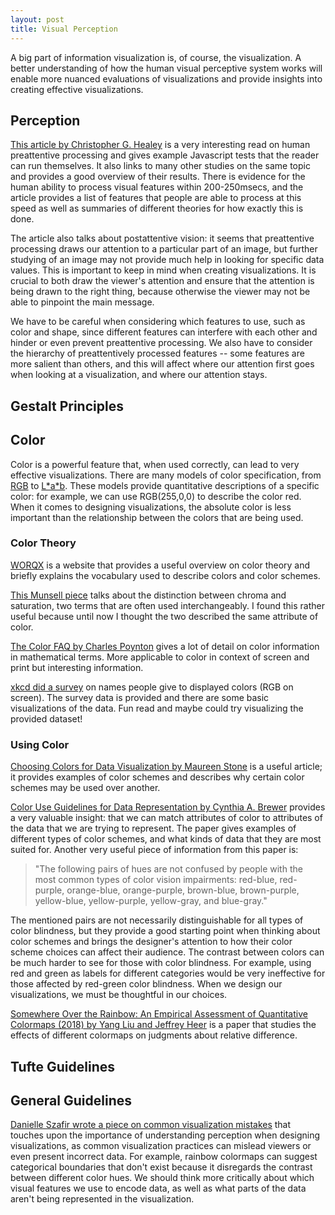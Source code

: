 ```yaml
---
layout: post
title: Visual Perception
---
```

A big part of information visualization is, of course, the visualization. A better understanding of how the human visual perceptive system works will enable more nuanced evaluations of visualizations and provide insights into creating effective visualizations. 

## Perception
[This article by Christopher G. Healey](https://www.csc2.ncsu.edu/faculty/healey/PP/index.html) is a very interesting read on human preattentive processing and gives example Javascript tests that the reader can run themselves. It also links to many other studies on the same topic and provides a good overview of their results. 
There is evidence for the human ability to process visual features within 200-250msecs, and the article provides a list of features that people are able to process at this speed as well as summaries of different theories for how exactly this is done.

The article also talks about postattentive vision: it seems that preattentive processing draws our attention to a particular part of an image, but further studying of an image may not provide much help in looking for specific data values. This is important to keep in mind when creating visualizations. It is crucial to both draw the viewer's attention and ensure that the attention is being drawn to the right thing, because otherwise the viewer may not be able to pinpoint the main message.

We have to be careful when considering which features to use, such as color and shape, since different features can interfere with each other and hinder or even prevent preattentive processing. We also have to consider the hierarchy of preattentively processed features -- some features are more salient than others, and this will affect where our attention first goes when looking at a visualization, and where our attention stays.

## Gestalt Principles


## Color
Color is a powerful feature that, when used correctly, can lead to very effective visualizations. There are many models of color specification, from [RGB](https://en.wikipedia.org/wiki/RGB_color_model) to [L\*a\*b](https://en.wikipedia.org/wiki/CIELAB_color_space). These models provide quantitative descriptions of a specific color: for example, we can use RGB(255,0,0) to describe the color red. When it comes to designing visualizations, the absolute color is less important than the relationship between the colors that are being used.


### Color Theory
[WORQX](http://www.worqx.com/color/index.htm) is a website that provides a useful overview on color theory and briefly explains the vocabulary used to describe colors and color schemes. 

[This Munsell piece](https://munsell.com/color-blog/difference-chroma-saturation/) talks about the distinction between chroma and saturation, two terms that are often used interchangeably. I found this rather useful because until now I thought the two described the same attribute of color.

[The Color FAQ by Charles Poynton](http://poynton.ca/notes/colour_and_gamma/ColorFAQ.html) gives a lot of detail on color information in mathematical terms. More applicable to color in context of screen and print but interesting information.

[xkcd did a survey](https://blog.xkcd.com/2010/05/03/color-survey-results/) on names people give to displayed colors (RGB on screen). The survey data is provided and there are some basic visualizations of the data. Fun read and maybe could try visualizing the provided dataset!

### Using Color
[Choosing Colors for Data Visualization by Maureen Stone](http://www.b-eye-network.com/newsletters/ben/2235) is a useful article; it provides examples of color schemes and describes why certain color schemes may be used over another.

[Color Use Guidelines for Data Representation by Cynthia A. Brewer](http://www.personal.psu.edu/cab38/ColorSch/ASApaper.html) provides a very valuable insight: that we can match attributes of color to attributes of the data that we are trying to represent. The paper gives examples of different types of color schemes, and what kinds of data that they are most suited for. Another very useful piece of information from this paper is:
> "The following pairs of hues are not confused by people with the most common types of color vision impairments: red-blue, red-purple, orange-blue, orange-purple, brown-blue, brown-purple, yellow-blue, yellow-purple, yellow-gray, and blue-gray."

The mentioned pairs are not necessarily distinguishable for all types of color blindness, but they provide a good starting point when thinking about color schemes and brings the designer's attention to how their color scheme choices can affect their audience. The contrast between colors can be much harder to see for those with color blindness. For example, using red and green as labels for different categories would be very ineffective for those affected by red-green color blindness. When we design our visualizations, we must be thoughtful in our choices.

[Somewhere Over the Rainbow: An Empirical Assessment of Quantitative Colormaps (2018) by Yang Liu and Jeffrey Heer](https://idl.cs.washington.edu/files/2018-QuantitativeColor-CHI.pdf) is a paper that studies the effects of different colormaps on judgments about relative difference. 

## Tufte Guidelines

## General Guidelines
[Danielle Szafir wrote a piece on common visualization mistakes](http://interactions.acm.org/archive/view/july-august-2018/the-good-the-bad-and-the-biased) that touches upon the importance of understanding perception when designing visualizations, as common visualization practices can mislead viewers or even present incorrect data. For example, rainbow colormaps can suggest categorical boundaries that don't exist because it disregards the contrast between different color hues. We should think  more critically about which visual features we use to encode data, as well as what parts of the data aren't being represented in the visualization.
